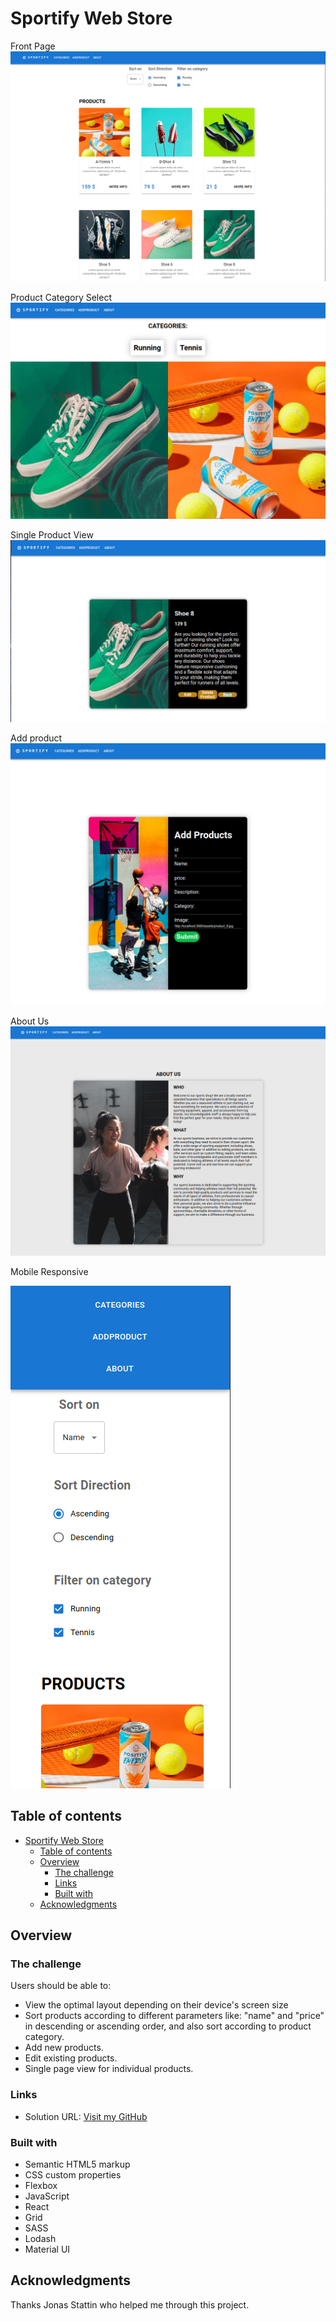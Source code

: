 # Sportify Web Store

Front Page
![](./public/assets/screen_6.png)

Product Category Select
![](./public/assets/screen_3.png)

Single Product View
![](./public/assets/screen_2.png)

Add product
![](./public/assets/screen_4.png)

About Us
![](./public/assets/screen_5.png)

Mobile Responsive

![](./public/assets/screen_7.png)

## Table of contents

- [Sportify Web Store](#sportify-web-store)
  - [Table of contents](#table-of-contents)
  - [Overview](#overview)
    - [The challenge](#the-challenge)
    - [Links](#links)
    - [Built with](#built-with)
  - [Acknowledgments](#acknowledgments)

## Overview

### The challenge

Users should be able to:

- View the optimal layout depending on their device's screen size
- Sort products according to different parameters like: "name" and "price" in descending or ascending order, and also sort according to product category.
- Add new products.
- Edit existing products.
- Single page view for individual products.

### Links

- Solution URL: [Visit my GitHub](https://github.com/AlexanderWiklow/React-Project-Sports-Items-Web-Store)
<!-- - Live Site URL: [Visit this live project](https://alexanderwiklow.github.io/Project-Landing-Page/product-list-page.html) -->

<!-- ## My process -->

### Built with

- Semantic HTML5 markup
- CSS custom properties
- Flexbox
- JavaScript
- React
- Grid
- SASS
- Lodash
- Material UI

<!-- ### Continued development -->

<!-- ## Author

- Website - [Alexander Wiklöw](https://github.com/AlexanderWiklow/Project-Landing-Page) -->

## Acknowledgments

Thanks Jonas Stattin who helped me through this project.
